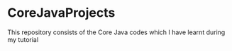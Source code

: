 # CoreJavaProjects
This repository consists of the Core Java codes which I have learnt during my tutorial
